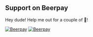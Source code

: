 <!-- # Fie

Welcome to your new gem! In this directory, you'll find the files you need to be able to package up your Ruby library into a gem. Put your Ruby code in the file `lib/fie`. To experiment with that code, run `bin/console` for an interactive prompt.

TODO: Delete this and the text above, and describe your gem

## Installation

[![Join the chat at https://gitter.im/rails-fie/Lobby](https://badges.gitter.im/rails-fie/Lobby.svg)](https://gitter.im/rails-fie/Lobby?utm_source=badge&utm_medium=badge&utm_campaign=pr-badge&utm_content=badge)

Add this line to your application's Gemfile:

```ruby
gem 'fie'
```

And then execute:

    $ bundle

Or install it yourself as:

    $ gem install fie

## Usage

TODO: Write usage instructions here

## Development

After checking out the repo, run `bin/setup` to install dependencies. Then, run `rake spec` to run the tests. You can also run `bin/console` for an interactive prompt that will allow you to experiment.

To install this gem onto your local machine, run `bundle exec rake install`. To release a new version, update the version number in `version.rb`, and then run `bundle exec rake release`, which will create a git tag for the version, push git commits and tags, and push the `.gem` file to [rubygems.org](https://rubygems.org).

## Contributing

Bug reports and pull requests are welcome on GitHub at https://github.com/[USERNAME]/fie. This project is intended to be a safe, welcoming space for collaboration, and contributors are expected to adhere to the [Contributor Covenant](http://contributor-covenant.org) code of conduct.

## License

The gem is available as open source under the terms of the [MIT License](https://opensource.org/licenses/MIT).

## Code of Conduct

Everyone interacting in the Fie project’s codebases, issue trackers, chat rooms and mailing lists is expected to follow the [code of conduct](https://github.com/[USERNAME]/fie/blob/master/CODE_OF_CONDUCT.md). -->

## Support on Beerpay
Hey dude! Help me out for a couple of :beers:!

[![Beerpay](https://beerpay.io/raen79/fie/badge.svg?style=beer-square)](https://beerpay.io/raen79/fie)  [![Beerpay](https://beerpay.io/raen79/fie/make-wish.svg?style=flat-square)](https://beerpay.io/raen79/fie?focus=wish)